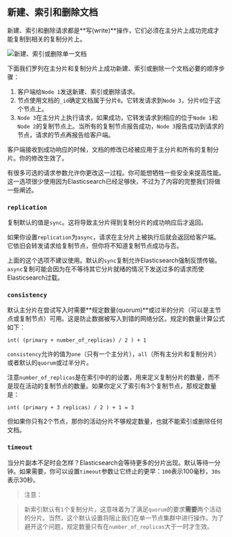 ## 新建、索引和删除文档

新建、索引和删除请求都是**写(write)**操作，它们必须在主分片上成功完成才能复制到相关的复制分片上。

![新建、索引或删除单一文档](https://raw.githubusercontent.com/looly/elasticsearch-definitive-guide-cn/master/images/elas_0402.png)

下面我们罗列在主分片和复制分片上成功新建、索引或删除一个文档必要的顺序步骤：

1. 客户端给`Node 1`发送新建、索引或删除请求。
2. 节点使用文档的`_id`确定文档属于分片`0`。它转发请求到`Node 3`，分片`0`位于这个节点上。
3. `Node 3`在主分片上执行请求，如果成功，它转发请求到相应的位于`Node 1`和`Node 2`的复制节点上。当所有的复制节点报告成功，`Node 3`报告成功到请求的节点，请求的节点再报告给客户端。

客户端接收到成功响应的时候，文档的修改已经被应用于主分片和所有的复制分片。你的修改生效了。

有很多可选的请求参数允许你更改这一过程。你可能想牺牲一些安全来提高性能。这一选项很少使用因为Elasticsearch已经足够快，不过为了内容的完整我们将做一些阐述。

### `replication`

复制默认的值是`sync`。这将导致主分片得到复制分片的成功响应后才返回。

如果你设置`replication`为`async`，请求在主分片上被执行后就会返回给客户端。它依旧会转发请求给复制节点，但你将不知道复制节点成功与否。

上面的这个选项不建议使用。默认的`sync`复制允许Elasticsearch强制反馈传输。`async`复制可能会因为在不等待其它分片就绪的情况下发送过多的请求而使Elasticsearch过载。

### `consistency`

默认主分片在尝试写入时需要**规定数量(quorum)**或过半的分片（可以是主节点或复制节点）可用。这是防止数据被写入到错的网络分区。规定的数量计算公式如下：

    int( (primary + number_of_replicas) / 2 ) + 1

`consistency`允许的值为`one`（只有一个主分片），`all`（所有主分片和复制分片）或者默认的`quorum`或过半分片。

注意`number_of_replicas`是在索引中的的设置，用来定义复制分片的数量，而不是现在活动的复制节点的数量。如果你定义了索引有3个复制节点，那规定数量是：

    int( (primary + 3 replicas) / 2 ) + 1 = 3

但如果你只有2个节点，那你的活动分片不够规定数量，也就不能索引或删除任何文档。


### `timeout`

当分片副本不足时会怎样？Elasticsearch会等待更多的分片出现。默认等待一分钟。如果需要，你可以设置`timeout`参数让它终止的更早：`100`表示100毫秒，`30s`表示30秒。

> 注意：

> 新索引默认有`1`个复制分片，这意味着为了满足`quorum`的要求**需要**两个活动的分片。当然，这个默认设置将阻止我们在单一节点集群中进行操作。为了避开这个问题，规定数量只有在`number_of_replicas`大于一时才生效。
